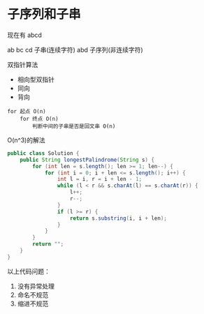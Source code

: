 # 子序列和子串

现在有 abcd

ab bc cd 子串(连续字符)
abd 子序列(非连续字符)

双指针算法

- 相向型双指针
- 同向
- 背向

```text
for 起点 O(n)
    for 终点 O(n)
        判断中间的子串是否是回文串 O(n)

```

O(n^3)的解法

```java
public class Solution {
    public String longestPalindrome(String s) {
        for (int len = s.length(); len >= 1; len--) {
            for (int i = 0; i + len <= s.length(); i++) {
                int l = i, r = i + len - 1;
                while (l < r && s.charAt(l) == s.charAt(r)) {
                    l++;
                    r--;
                }
                if (l >= r) {
                    return s.substring(i, i + len);
                }
            }
        }
        return "";
    }
}
```
以上代码问题：
1. 没有异常处理
2. 命名不规范
3. 缩进不规范

```java

```